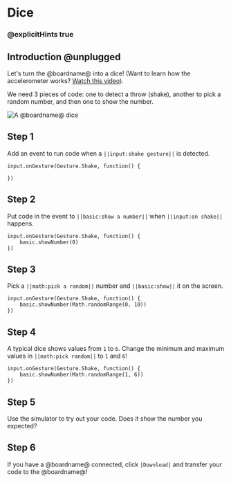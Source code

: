 # Dice

### @explicitHints true

## Introduction @unplugged

Let's turn the @boardname@ into a dice!
(Want to learn how the accelerometer works? [Watch this video](https://youtu.be/byngcwjO51U)).

We need 3 pieces of code: one to detect a throw (shake), another to pick a random number, and then one to show the number.

![A @boardname@ dice](/static/mb/projects/dice.png)

## Step 1

Add an event to run code when a ``||input:shake gesture||`` is detected.

```spy
input.onGesture(Gesture.Shake, function() {

})
```

## Step 2

Put code in the event to ``||basic:show a number||`` when ``||input:on shake||`` happens.

```spy
input.onGesture(Gesture.Shake, function() {
    basic.showNumber(0)
})
```

## Step 3

Pick a ``||math:pick a random||`` number and ``||basic:show||`` it on the screen.

```spy
input.onGesture(Gesture.Shake, function() {
    basic.showNumber(Math.randomRange(0, 10))
})
```

## Step 4

A typical dice shows values from `1` to `6`. Change the minimum and maximum values in ``||math:pick random||`` to ``1`` and ``6``!

```spy
input.onGesture(Gesture.Shake, function() {
    basic.showNumber(Math.randomRange(1, 6))
})
```

## Step 5

Use the simulator to try out your code. Does it show the number you expected?

## Step 6

If you have a @boardname@ connected, click ``|Download|`` and transfer your code to the @boardname@!